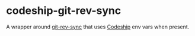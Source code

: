 codeship-git-rev-sync
============

A wrapper around [git-rev-sync](https://github.com/kurttheviking/git-rev-sync) that uses [Codeship](http://codeship.io) env vars when present.
